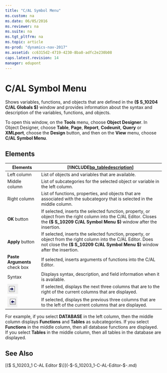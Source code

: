 ```yaml
---
title: "C/AL Symbol Menu"
ms.custom: na
ms.date: 06/05/2016
ms.reviewer: na
ms.suite: na
ms.tgt_pltfrm: na
ms.topic: article
ms-prod: "dynamics-nav-2017"
ms.assetid: cc6315d2-4719-4230-8ba8-adfc2e230b08
caps.latest.revision: 14
manager: edupont
---
```

# C/AL Symbol Menu
Shows variables, functions, and objects that are defined in the **\($ S\_10204 C/AL Globals $\)** window and provides information about the syntax and description of the variables, functions, and objects.  
  
 To open this window, on the **Tools** menu, choose **Object Designer**. In Object Designer, choose **Table**, **Page**, **Report**, **Codeunit**, **Query** or **XMLport**, choose the **Design** button, and then on the **View** menu, choose **C/AL Symbol Menu**.  
  
## Elements  
  
|Elements|[!INCLUDE[bp_tabledescription](../includes/bp_tabledescription_md.md)]|  
|--------------|---------------------------------------|  
|Left column|List of objects and variables that are available.|  
|Middle column|List of subcategories for the selected object or variable in the left column.|  
|Right column|List of functions, properties, and objects that are associated with the subcategory that is selected in the middle column.|  
|**OK** button|If selected, inserts the selected function, property, or object from the right column into the C/AL Editor. Closes the **\($ S\_10209 C/AL Symbol Menu $\)** window after the insertion.|  
|**Apply** button|If selected, inserts the selected function, property, or object from the right column into the C/AL Editor. Does not close the **\($ S\_10209 C/AL Symbol Menu $\)** window after the insertion.|  
|**Paste Arguments** check box|If selected, inserts arguments of functions into the C/AL Editor.|  
|Syntax|Displays syntax, description, and field information when it is available.|  
|![Right arrow](../media/MicrosoftDynamicsNAV_RightArrow.jpg "MicrosoftDynamicsNAV\_RightArrow")|If selected, displays the next three columns that are to the right of the current columns that are displayed.|  
|![Left arrow](../media/MicrosoftDynamicsNAV_LetfArrow.jpg "MicrosoftDynamicsNAV\_LetfArrow")|If selected, displays the previous three columns that are to the left of the current columns that are displayed.|  
  
 For example, if you select **DATABASE** in the left column, then the middle column displays **Functions** and **Tables** as subcategories. If you select **Functions** in the middle column, then all database functions are displayed. If you select **Tables** in the middle column, then all tables in the database are displayed.  
  
## See Also  
 [\($ S\_10203\_1 C-AL Editor $\)](-$-S_10203_1-C-AL-Editor-$-.md)